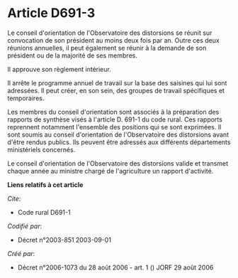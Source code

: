 # Article D691-3

Le conseil d'orientation de l'Observatoire des distorsions se réunit sur convocation de son président au moins deux fois par
an. Outre ces deux réunions annuelles, il peut également se réunir à la demande de son président ou de la majorité de ses
membres.

Il approuve son règlement intérieur.

Il arrête le programme annuel de travail sur la base des saisines qui lui sont adressées. Il peut créer, en son sein, des
groupes de travail spécifiques et temporaires.

Les membres du conseil d'orientation sont associés à la préparation des rapports de synthèse visés à l'article D. 691-1 du
code rural. Ces rapports reprennent notamment l'ensemble des positions qui se sont exprimées. Il sont soumis au conseil
d'orientation de l'Observatoire des distorsions avant d'être rendus publics. Ils peuvent être adressés aux différents
départements ministériels concernés.

Le conseil d'orientation de l'Observatoire des distorsions valide et transmet chaque année au ministre chargé de
l'agriculture un rapport d'activité.

**Liens relatifs à cet article**

_Cite_:

  - Code rural D691-1

_Codifié par_:

  - Décret n°2003-851 2003-09-01

_Créé par_:

  - Décret n°2006-1073 du 28 août 2006 - art. 1 () JORF 29 août 2006

